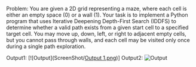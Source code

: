 Problem:
You are given a 2D grid representing a maze, where each cell is either an empty space (0) or a wall (1). Your task is to implement a Python program that uses Iterative Deepening Depth-First Search (IDDFS) to determine whether a valid path exists from a given start cell to a specified target cell. You may move up, down, left, or right to adjacent empty cells, but you cannot pass through walls, and each cell may be visited only once during a single path exploration.


Output1:
[![Output](ScreenShot/[Output 1.png](https://github.com/Mahfuz64/AI-Lab/blob/main/Lab%20Report/lab%20Report%202/Screenshot/Output%201.png))]
Output2:
![Output]([ScreenShot/Output%2.png](https://github.com/Mahfuz64/AI-Lab/blob/main/Lab%20Report/lab%20Report%202/Screenshot/Output%202.png))
